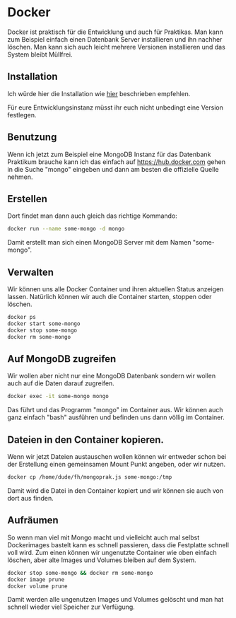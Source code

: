 # Docker
Docker ist praktisch für die Entwicklung und auch für
Praktikas. Man kann zum
Beispiel einfach einen Datenbank Server installieren und ihn
nachher löschen.
Man kann sich auch leicht mehrere Versionen installieren und
das System bleibt
Müllfrei.

## Installation
Ich würde hier die Installation wie [hier](https://docs.docker.com/install/linux/docker-ce/ubuntu/#set-up-the-repository) beschrieben empfehlen.

Für eure Entwicklungsinstanz müsst ihr euch nicht unbedingt
eine Version
festlegen.

## Benutzung
Wenn ich jetzt zum Beispiel eine MongoDB Instanz für das
Datenbank Praktikum
brauche kann ich das einfach auf https://hub.docker.com gehen
in die Suche
"mongo" eingeben und dann am besten die offizielle Quelle
nehmen.  

## Erstellen
Dort findet man dann auch gleich das richtige Kommando:
```sh
docker run --name some-mongo -d mongo
```
Damit erstellt man sich einen MongoDB Server mit dem Namen
"some-mongo".

## Verwalten
Wir können uns alle Docker Container und ihren aktuellen Status
anzeigen lassen. Natürlich können wir auch die Container
starten, stoppen oder löschen.
```sh
docker ps
docker start some-mongo
docker stop some-mongo
docker rm some-mongo
```

## Auf MongoDB zugreifen
Wir wollen aber nicht nur eine MongoDB Datenbank sondern wir
wollen auch auf die Daten darauf zugreifen.
```sh
docker exec -it some-mongo mongo
```
Das führt und das Programm "mongo" im Container aus. Wir können
auch ganz einfach "bash" ausführen und befinden uns dann völlig
im Container.

## Dateien in den Container kopieren.
Wenn wir jetzt Dateien austauschen wollen können wir entweder
schon bei der Erstellung einen gemeinsamen Mount Punkt angeben,
oder wir nutzen.
```sh
docker cp /home/dude/fh/mongoprak.js some-mongo:/tmp
```
Damit wird die Datei in den Container kopiert und wir können
sie auch von dort aus finden.

## Aufräumen
So wenn man viel mit Mongo macht und vielleicht auch mal
selbst Dockerimages bastelt kann es schnell passieren, dass
die Festplatte schnell voll wird.
Zum einen können wir ungenutzte Container wie oben einfach
löschen, aber alte Images und Volumes bleiben auf dem System.
```sh
docker stop some-mongo && docker rm some-mongo
docker image prune
docker volume prune
```
Damit werden alle ungenutzen Images und Volumes gelöscht und
man hat schnell wieder viel Speicher zur Verfügung.
